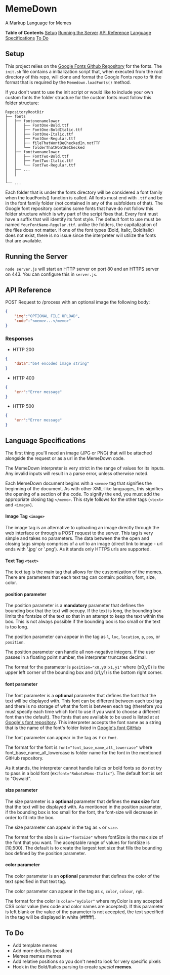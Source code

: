 # MemeDown
A Markup Language for Memes

<b>Table of Contents</b>
[Setup](https://github.com/ravix339/MemeDown#setup)
[Running the Server](https://github.com/ravix339/MemeDown#running-the-server)
[API Reference](https://github.com/ravix339/MemeDown#api-reference)
[Language Specifications](https://github.com/ravix339/MemeDown#language-specifications)
[To Do](https://github.com/ravix339/MemeDown#to-do)

## Setup
This project relies on the [Google Fonts Github Repository](https://github.com/google/fonts) for the fonts. The `init.sh` file contains a initialization script that, when executed from the root directory of this repo, will clone and format the Google Fonts repo to fit the format that is required by the `Memedown.loadFonts()` method.

If you don't want to use the init script or would like to include your own custom fonts the folder structure for the custom fonts must follow this folder structure:
```
RepositoryRootDir
├── fonts
│   ├── fontonenamelower
│   │   ├── FontOne-Bold.ttf
│   │   ├── FontOne-BoldItalic.ttf
│   │   ├── FontOne-Italic.ttf
│   │   ├── FontOne-Regular.ttf
│   │   ├── fileThatWontBeCheckedIn.notTTF
│   │   └── folderThatWontBeChecked
│   ├── fonttwonamelower
│   │   ├── FontTwo-Bold.ttf
│   │   ├── FontTwo-Italic.ttf
│   │   └── FontTwo-Regular.ttf
│   ├── ...
│   │
│
└── ...
```
Each folder that is under the fonts directory will be considered a font family when the loadFonts() function is called. All fonts must end with `.ttf` and be in the font family folder (not contained in any of the subfolders of that). The Google font repository contains some fonts that have do not follow this folder structure which is why part of the script fixes that. Every font must have a suffix that will identify its font style. The default font to use must be named `YourFontName-Regular.ttf`. unlike the folders, the capitalization of the files does not matter. If one of the font types (Bold, Italic, BoldItalic) does not exist, there is no issue since the interpreter will utilize the fonts that are available.
## Running the Server
```node server.js``` will start an HTTP server on port 80 and an HTTPS server on 443. You can configure this in `server.js`. 

## API Reference
POST Request to /process with an optional image  the following body:
```json
{
    "img":"OPTIONAL FILE UPLOAD",
    "code":"<meme>...</meme>"
}
````

### Responses
- HTTP 200
```json
{
    "data":"b64 encoded image string"
}
```
- HTTP 400
```json
{
    "err":"Error message"
}
```
- HTTP 500
```json
{
    "err":"Error message"
}
```

## Language Specifications
The first thing you'll need an image (JPG or PNG) that will be attached alongside the request or as a url in the MemeDown code.

The MemeDown interpreter is very strict in the range of values for its inputs. Any invalid inputs will result in a parse error, unless otherwise noted.

Each MemeDown document begins with a <code>&lt;meme&gt;</code> tag that signifies the beginning of the document. As with other XML-like languages, this signifies the opening of a section of the code. To signify the end, you must add the appropriate closing tag <code>&lt;/meme&gt;</code>. This style follows for the other tags (<code>&lt;text&gt;</code> and <code>&lt;image&gt;</code>).

<h4>Image Tag <code>&lt;image&gt;</code></h4>
The image tag is an alternative to uploading an image directly through the web interface or through a POST request to the server. This tag is very simple and takes no parameters. The data between the the open and closing tags simply comprises of a url to an image (direct link to image - url ends with &apos;.jpg&apos; or &apos;.png&apos;). As it stands only HTTPS urls are supported.

<h4>Text Tag <code>&lt;text&gt;</code></h4>
The text tag is the main tag that allows for the customization of the memes. There are parameters
that each text tag can contain: position, font, size, color.

<h4>position parameter</h4>
The position parameter is a <b>mandatory</b> parameter that defines the bounding box that the text will
occupy. If the text is long, the bounding box limits the fontsize of the text so that in an attempt to keep
the text within the box. This is not always possible if the bounding box is too small or the text is too long.

The position parameter can appear in the tag as <code>l</code>, <code>loc</code>, <code>location</code>,
<code>p</code>, <code>pos</code>, or <code>position</code>.

The position parameter can handle all non-negative integers. If the user passes in a floating point number,
the interpreter truncates decimal.

The format for the parameter is <code>position=&quot;x0,y0|x1,y1&quot;</code> where (x0,y0) is the upper
left corner of the bounding box and (x1,y1) is the bottom right corner.


<h4>font parameter</h4>
The font parameter is a <b>optional</b> parameter that defines the font that the text will be displayed
with. This font can be different between each text tag and there is no storage of what the font is between
each tag (therefore you must specify each time which font to use if you want to choose a different font than
the default).
The fonts that are available to be used is listed at at <a href="https://fonts.google.com/">Google&apos;s font
repository</a>. This interpreter
accepts the font name as a string that is the name of the font&apos;s folder listed in
<a href="https://github.com/google/fonts/"> Google&apos;s font GitHub</a>

The font parameter can appear in the tag as <code>f</code> or <code>font</code>.

The format for the font is <code>font=&quot;font_base_name_all_lowercase&quot;</code> where font_base_name_all_lowercase is folder name for the font in the mentioned GitHub repository.

As it stands, the interpreter cannot handle italics or bold fonts so do not try to pass in a bold font (ex:<code>font=&quot;RobotoMono-Italic&quot;</code>). The default font is set to "Oswald".


<h4>size parameter</h4>
The size parameter is a <b>optional</b> parameter that defines the <b>max size</b> font that the text will
be displayed with. As mentioned in the position parameter, if the bounding box is too small for the font, the font-size will decrease in order to fit into the box.

The size parameter can appear in the tag as <code>s</code> or <code>size</code>.

The format for the size is <code>size=&quot;fontSize&quot;</code> where fontSize is the max size of the font that you want. The acceptable range of values for fontSize is [10,500]. The default is to create the largest text size that fills the bounding box defined by the position parameter.


<h4>color parameter</h4>
The color parameter is an <b>optional</b> parameter that defines the color of the text specified in that
text tag.

The color parameter can appear in the tag as <code>c</code>, <code>color</code>, <code>colour</code>,
<code>rgb</code>.

The format for the color is <code>color=&quot;myColor&quot;</code> where myColor is any accepted CSS color value (hex code and color names are accepted). If this parameter is left blank or the value of the parameter is not accepted, the text specified in the tag will be displayed in white (#ffffff).

## To Do
- Add template memes
- Add more defaults (position)
- Memes memes memes
- Add relative positions so you don't need to look for very specific pixels
- Hook in the Bold/Italics parsing to create _special_ **memes**.
